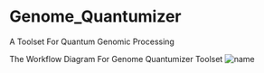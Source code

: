 # Genome_Quantumizer
A Toolset For Quantum Genomic Processing

The Workflow Diagram For Genome Quantumizer Toolset
![name](https://github.com/charly-sen/Genome_Quantumizer/blob/main/Genome_Quantumizer_Diagram.png)
